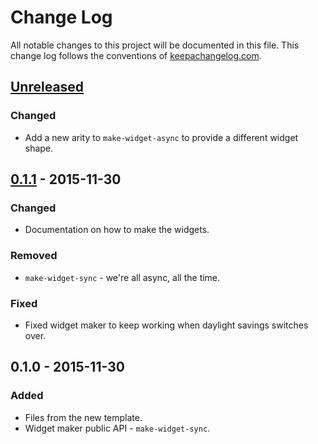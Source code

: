 # Change Log
All notable changes to this project will be documented in this file. This change log follows the conventions of [keepachangelog.com](http://keepachangelog.com/).

## [Unreleased][unreleased]
### Changed
- Add a new arity to `make-widget-async` to provide a different widget shape.

## [0.1.1] - 2015-11-30
### Changed
- Documentation on how to make the widgets.

### Removed
- `make-widget-sync` - we're all async, all the time.

### Fixed
- Fixed widget maker to keep working when daylight savings switches over.

## 0.1.0 - 2015-11-30
### Added
- Files from the new template.
- Widget maker public API - `make-widget-sync`.

[unreleased]: https://github.com/your-name/project1/compare/0.1.1...HEAD
[0.1.1]: https://github.com/your-name/project1/compare/0.1.0...0.1.1
